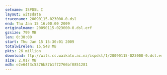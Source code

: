```yaml
---
setname: ISPDSL I
layout: witsdata
tracename: 20090115-023000-0.dsl
end: Thu Jan 15 16:00:00 2009
originalname: 20090115-023000-0.dsl.erf
gzsize: 799 MB
len: 0:30:00
start: Thu Jan 15 15:30:01 2009
totalwirelen: 15,548 MB
pkts: 26 million
download: ftp://wits.cs.waikato.ac.nz/ispdsl/1/20090115-023000-0.dsl.erf.gz
size: 2,017 MB
md5: e2e64f3c5376b87b1f72766bf0851281
---
```

